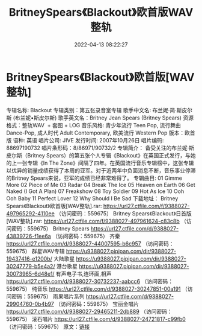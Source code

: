 ﻿---
title: BritneySpears《Blackout》欧首版WAV整轨
date: 2022-04-13 08:22:27
categories: 外语音乐
tags: 外语音乐
---
# BritneySpears《Blackout》欧首版[WAV整轨]

专辑名称: Blackout
专辑类别：第五张录音室专辑
歌手中文名: 布兰妮·简·斯皮尔斯
(布兰妮•斯皮尔斯)
歌手英文名：Britney Jean Spears
(Britney Spears)
资源格式：整轨WAV  +
套图 + LOG
音乐风格: 青少年流行 Teen Pop, 流行舞曲
Dance-Pop, 成人时代 Adult Contemporary, 欧美流行 Western
Pop
版本：欧首版
语种: 英语
唱片公司: JIVE
发行时间: 2007年10月26日
唱片编码: 88697190732
唱片条形码：8/86971/90732/2
专辑简介：
备受关注的布兰妮·斯皮尔斯（Britney
Spears）的第五张个人专辑《Blackout》在英国正式发行，与她的上一张专辑《In The
Zone》间隔了四年。在英国流行音乐专辑榜中，这张专辑以优异的销量成绩获得了本周的亚军。对于近两年中负面消息不断，音乐事业停滞的Britney
Spears来说，亚军的成绩已经非常难得了。
专辑曲目:
01 Gimme
More
02 Piece of
Me
03 Radar
04 Break The
Ice
05 Heaven on
Earth
06 Get Naked (I Got A
Plan)
07
Freakshow
08 Toy
Soldier
09 Hot As
Ice
10 Ooh Ooh
Baby
11 Perfect
Lover
12 Why Should I Be
Sad
下载地址：
Britney Spears《Blackout》欧首版[WAV整轨].rar: https://url27.ctfile.com/f/9388027-497965292-4110ee
（访问密码：559675）
Britney Spears《Blackout》日首版[WAV整轨].rar: https://url27.ctfile.com/f/9388027-497961624-c83c8b
（访问密码：559675）
Britney Spears
https://url27.ctfile.com/d/9388027-43839726-f1ee6a
（访问密码：559675）
齐秦
https://url27.ctfile.com/d/9388027-44007595-b6c957
（访问密码：559675）
群星WAV专辑
https://u9388027.pipipan.com/dir/9388027-19437416-e1200b/
大陆歌星
https://u9388027.pipipan.com/dir/9388027-30247779-b5e4a2/
港台歌星
https://u9388027.pipipan.com/dir/9388027-30073965-6d48e1/
有声电子书,连环画,相声
https://url27.ctfile.com/d/9388027-30732237-aabcc6
（访问密码：559675）
纯音乐
https://url27.ctfile.com/d/9388027-30247851-00a191
（访问密码：559675）
雨果唱片系列
https://url27.ctfile.com/d/9388027-29904760-0b4b97
（访问密码：559675）
宝丽金唱片
https://url27.ctfile.com/d/9388027-29465211-2db889
（访问密码：559675）
滚石唱片
https://url27.ctfile.com/d/9388027-24721817-c99fb0
（访问密码：559675）
原文：[链接](https://blog.sina.com.cn/s/blog_1647c7e7601030wn7.html)
